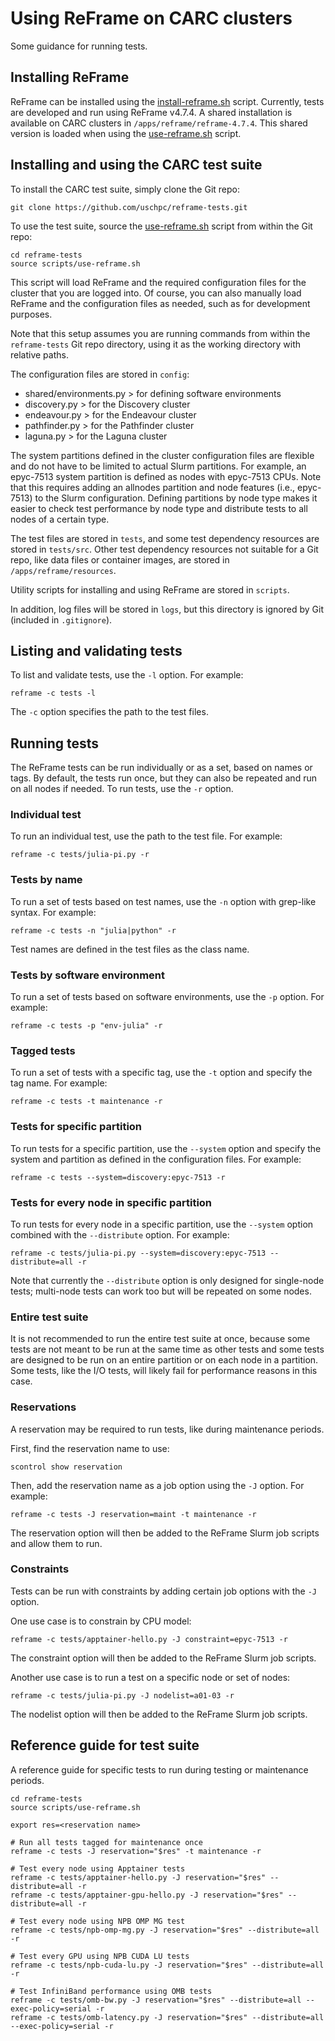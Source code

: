 # Using ReFrame on CARC clusters

Some guidance for running tests.

## Installing ReFrame

ReFrame can be installed using the [install-reframe.sh](scripts/install-reframe.sh) script. Currently, tests are developed and run using ReFrame v4.7.4. A shared installation is available on CARC clusters in `/apps/reframe/reframe-4.7.4`. This shared version is loaded when using the [use-reframe.sh](scripts/use-reframe.sh) script.

## Installing and using the CARC test suite

To install the CARC test suite, simply clone the Git repo:

```
git clone https://github.com/uschpc/reframe-tests.git
```

To use the test suite, source the [use-reframe.sh](scripts/use-reframe.sh) script from within the Git repo:

```
cd reframe-tests
source scripts/use-reframe.sh
```

This script will load ReFrame and the required configuration files for the cluster that you are logged into. Of course, you can also manually load ReFrame and the configuration files as needed, such as for development purposes.

Note that this setup assumes you are running commands from within the `reframe-tests` Git repo directory, using it as the working directory with relative paths.

The configuration files are stored in `config`:

- shared/environments.py > for defining software environments
- discovery.py > for the Discovery cluster
- endeavour.py > for the Endeavour cluster
- pathfinder.py > for the Pathfinder cluster
- laguna.py > for the Laguna cluster

The system partitions defined in the cluster configuration files are flexible and do not have to be limited to actual Slurm partitions. For example, an epyc-7513 system partition is defined as nodes with epyc-7513 CPUs. Note that this requires adding an allnodes partition and node features (i.e., epyc-7513) to the Slurm configuration. Defining partitions by node type makes it easier to check test performance by node type and distribute tests to all nodes of a certain type.

The test files are stored in `tests`, and some test dependency resources are stored in `tests/src`. Other test dependency resources not suitable for a Git repo, like data files or container images, are stored in `/apps/reframe/resources`.

Utility scripts for installing and using ReFrame are stored in `scripts`.

In addition, log files will be stored in `logs`, but this directory is ignored by Git (included in `.gitignore`).

## Listing and validating tests

To list and validate tests, use the `-l` option. For example:

```
reframe -c tests -l
```

The `-c` option specifies the path to the test files.

## Running tests

The ReFrame tests can be run individually or as a set, based on names or tags. By default, the tests run once, but they can also be repeated and run on all nodes if needed. To run tests, use the `-r` option.

### Individual test

To run an individual test, use the path to the test file. For example:

```
reframe -c tests/julia-pi.py -r
```

### Tests by name

To run a set of tests based on test names, use the `-n` option with grep-like syntax. For example:

```
reframe -c tests -n "julia|python" -r
```

Test names are defined in the test files as the class name.

### Tests by software environment

To run a set of tests based on software environments, use the `-p` option. For example:

```
reframe -c tests -p "env-julia" -r
```

### Tagged tests

To run a set of tests with a specific tag, use the `-t` option and specify the tag name. For example:

```
reframe -c tests -t maintenance -r
```

### Tests for specific partition

To run tests for a specific partition, use the `--system` option and specify the system and partition as defined in the configuration files. For example:

```
reframe -c tests --system=discovery:epyc-7513 -r
```

### Tests for every node in specific partition

To run tests for every node in a specific partition, use the `--system` option combined with the `--distribute` option. For example:

```
reframe -c tests/julia-pi.py --system=discovery:epyc-7513 --distribute=all -r
```

Note that currently the `--distribute` option is only designed for single-node tests; multi-node tests can work too but will be repeated on some nodes.

### Entire test suite

It is not recommended to run the entire test suite at once, because some tests are not meant to be run at the same time as other tests and some tests are designed to be run on an entire partition or on each node in a partition. Some tests, like the I/O tests, will likely fail for performance reasons in this case.

### Reservations

A reservation may be required to run tests, like during maintenance periods.

First, find the reservation name to use:

```
scontrol show reservation
```

Then, add the reservation name as a job option using the `-J` option. For example:

```
reframe -c tests -J reservation=maint -t maintenance -r
```

The reservation option will then be added to the ReFrame Slurm job scripts and allow them to run.

### Constraints

Tests can be run with constraints by adding certain job options with the `-J` option.

One use case is to constrain by CPU model:

```
reframe -c tests/apptainer-hello.py -J constraint=epyc-7513 -r
```

The constraint option will then be added to the ReFrame Slurm job scripts.

Another use case is to run a test on a specific node or set of nodes:

```
reframe -c tests/julia-pi.py -J nodelist=a01-03 -r
```

The nodelist option will then be added to the ReFrame Slurm job scripts.

## Reference guide for test suite

A reference guide for specific tests to run during testing or maintenance periods.

```
cd reframe-tests
source scripts/use-reframe.sh

export res=<reservation name>

# Run all tests tagged for maintenance once
reframe -c tests -J reservation="$res" -t maintenance -r

# Test every node using Apptainer tests
reframe -c tests/apptainer-hello.py -J reservation="$res" --distribute=all -r
reframe -c tests/apptainer-gpu-hello.py -J reservation="$res" --distribute=all -r

# Test every node using NPB OMP MG test
reframe -c tests/npb-omp-mg.py -J reservation="$res" --distribute=all -r

# Test every GPU using NPB CUDA LU tests
reframe -c tests/npb-cuda-lu.py -J reservation="$res" --distribute=all -r

# Test InfiniBand performance using OMB tests
reframe -c tests/omb-bw.py -J reservation="$res" --distribute=all --exec-policy=serial -r
reframe -c tests/omb-latency.py -J reservation="$res" --distribute=all --exec-policy=serial -r
```
